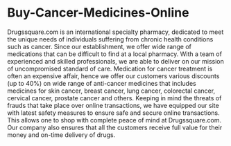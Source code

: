# Buy-Cancer-Medicines-Online
Drugssquare.com is an international specialty pharmacy, dedicated to meet the unique needs of individuals suffering from chronic health conditions such as cancer. Since our establishment, we offer wide range of medications that can be difficult to find at a local pharmacy. With a team of experienced and skilled professionals, we are able to deliver on our mission of uncompromised standard of care.  Medication for cancer treatment is often an expensive affair, hence we offer our customers various discounts (up to 40%) on wide range of anti-cancer medicines that includes medicines for skin cancer, breast cancer, lung cancer, colorectal cancer, cervical cancer, prostate cancer and others. Keeping in mind the threats of frauds that take place over online transactions, we have equipped our site with latest safety measures to ensure safe and secure online transactions. This allows one to shop with complete peace of mind at Drugssquare.com. Our company also ensures that all the customers receive full value for their money and on-time delivery of drugs.

